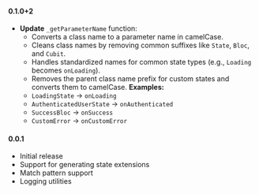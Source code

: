 #### 0.1.0+2
- **Update** `_getParameterName` function:
    - Converts a class name to a parameter name in camelCase.
    - Cleans class names by removing common suffixes like `State`, `Bloc`, and `Cubit`.
    - Handles standardized names for common state types (e.g., `Loading` becomes `onLoading`).
    - Removes the parent class name prefix for custom states and converts them to camelCase.
      **Examples:**
    - `LoadingState` → `onLoading`
    - `AuthenticatedUserState` → `onAuthenticated`
    - `SuccessBloc` → `onSuccess`
    - `CustomError` → `onCustomError`

#### 0.0.1
- Initial release
- Support for generating state extensions
- Match pattern support
- Logging utilities
